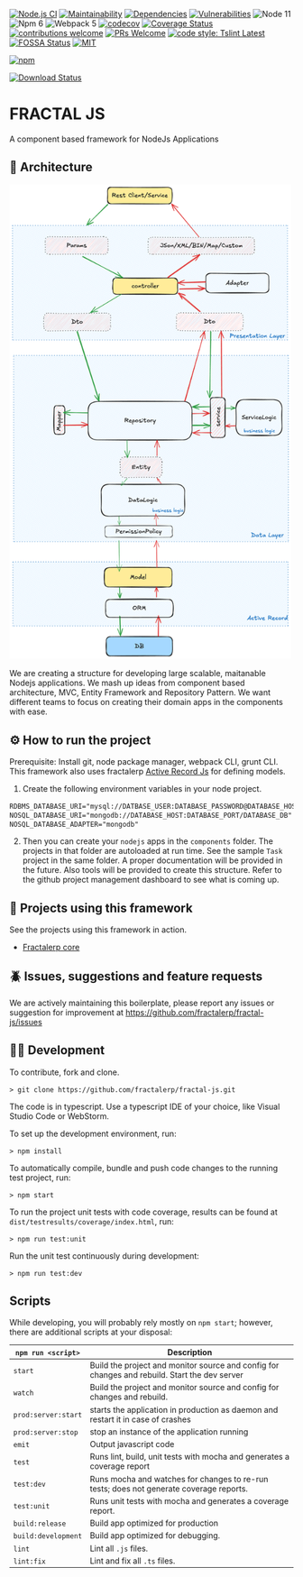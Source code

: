 [![Node.js CI](https://github.com/fractalerp/fractal-js/actions/workflows/ci.yml/badge.svg)](https://github.com/fractalerp/fractal-js/actions/workflows/ci.yml)
[![Maintainability](https://api.codeclimate.com/v1/badges/486b143d9023a951f36d/maintainability)](https://codeclimate.com/github/fractalerp/fractal-js/maintainability)
[![Dependencies](https://img.shields.io/librariesio/release/npm/@fractalerp/fractal-js)](https://libraries.io/npm/@fractalerp%2Ffractal-js)
[![Vulnerabilities](https://snyk.io/test/github/fractalerp/fractal-js/badge.svg)](https://snyk.io/test/github/fractalerp/fractal-js)
![Node 11](https://img.shields.io/badge/node-11.5.x-green.svg)
![Npm 6](https://img.shields.io/badge/npm-6.4.x-green.svg)
![Webpack 5](https://img.shields.io/badge/webpack-5.20.2-green.svg)
[![codecov](https://codecov.io/gh/fractalerp/fractal-js/branch/main/graph/badge.svg)](https://codecov.io/gh/fractalerp/fractal-js)
[![Coverage Status](https://coveralls.io/repos/github/fractalerp/fractal-js/badge.svg?branch=main)](https://coveralls.io/github/fractalerp/fractal-js?branch=main)
[![contributions welcome](https://img.shields.io/badge/contributions-welcome-brightgreen.svg?style=flat-square)](https://github.com/fractalerp/fractal-js/issues)
[![PRs Welcome](https://img.shields.io/badge/PRs-welcome-brightgreen.svg?style=flat-square)](http://makeapullrequest.com)
[![code style: Tslint Latest](https://img.shields.io/badge/tslint_rules-latest-ff69b4.svg?style=flat-square)](https://github.com/buzinas/tslint-eslint-rules)
[![FOSSA Status](https://app.fossa.io/api/projects/git%2Bgithub.com%2Ffractalerp%2Ffractal-js.svg?type=shield)](https://app.fossa.io/projects/git%2Bgithub.com%2Ffractalerp%2Ffractal-js?ref=badge_shield)
[![MIT](https://img.shields.io/badge/mit-blue.svg)](http://opensource.org/licenses/mit)

[![npm](https://nodei.co/npm/@fractalerp/fractal-js.png)](https://www.npmjs.com/package/@fractalerp/fractal-js)

[![Download Status](https://img.shields.io/npm/dt/@fractalerp-fractal-js.svg)](https://www.npmjs.com/package/@fractalerp/fractal-js)

# FRACTAL JS
A component based framework for NodeJs Applications

## 🧩 Architecture
<img src="./architecture.png" width="500" >

We are creating a structure for developing large scalable, maitanable Nodejs applications. We mash up ideas from component based architecture, MVC, Entity Framework and Repository Pattern. We want different teams to focus on creating their domain apps in the components with ease. 

## ⚙️ How to run the project
Prerequisite: Install git, node package manager, webpack CLI, grunt CLI. This framework also uses fractalerp [Active Record Js](https://github.com/fractalerp/active-record-js) for defining models.

1. Create the following environment variables in your node project.
```env
RDBMS_DATABASE_URI="mysql://DATBASE_USER:DATABASE_PASSWORD@DATABASE_HOST:DATABASE_PORT/DATABASE_DB"
NOSQL_DATABASE_URI="mongodb://DATABASE_HOST:DATABASE_PORT/DATABASE_DB"
NOSQL_DATABASE_ADAPTER="mongodb"
```

2. Then you can create your `nodejs` apps in the `components` folder. The projects in that folder are autoloaded at run time. See the sample `Task` project in the same folder. A proper documentation will be provided in the future. Also tools will be provided to create this structure. Refer to the github project management dashboard to see what is coming up.

## 🫶 Projects using this framework
See the projects using this framework in action.
- [Fractalerp core](https://github.com/fractalerp/fractal-core)

## 🪲 Issues, suggestions and feature requests
We are actively maintaining this boilerplate, please report any issues or suggestion for improvement at https://github.com/fractalerp/fractal-js/issues

## 👨‍💻 Development

To contribute, fork and clone.

    > git clone https://github.com/fractalerp/fractal-js.git

The code is in typescript. Use a typescript IDE of your choice, like Visual Studio Code or WebStorm.

To set up the development environment, run:

    > npm install

To automatically compile, bundle and push code changes to the running test project, run:

    > npm start

To run the project unit tests with code coverage, results can be found at `dist/testresults/coverage/index.html`, run:

    > npm run test:unit

Run the unit test continuously during development:

    > npm run test:dev

## Scripts
While developing, you will probably rely mostly on `npm start`; however, there are additional scripts at your disposal:

|`npm run <script>`|Description|
|------------------|-----------|
|`start`|Build the project and monitor source and config for changes and rebuild. Start the dev server|
|`watch`|Build the project and monitor source and config for changes and rebuild.|
|`prod:server:start`|starts the application in production as daemon and restart it in case of crashes|
|`prod:server:stop`|stop an instance of the application running|
|`emit`|Output javascript code|
|`test`|Runs lint, build, unit tests with mocha and generates a coverage report|
|`test:dev`|Runs mocha and watches for changes to re-run tests; does not generate coverage reports.|
|`test:unit`|Runs unit tests with mocha and generates a coverage report.|
|`build:release`|Build app optimized for production|
|`build:development`|Build app optimized for debugging.|
|`lint`|Lint all `.js` files.|
|`lint:fix`|Lint and fix all `.ts` files.|

